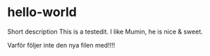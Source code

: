 # hello-world
Short description
This is a testedit. I like Mumin, he is nice & sweet.


Varför följer inte den nya filen med!!!!

